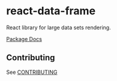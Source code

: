 # react-data-frame

React library for large data sets rendering.

[Package Docs](packages/react-data-frame/README.md)

## Contributing

See [CONTRIBUTING](CONTRIBUTING.md)
